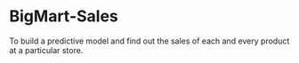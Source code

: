 # BigMart-Sales
To build a predictive model and find out the sales of each and every  product at a particular store.
